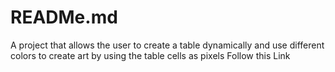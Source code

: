 # READMe.md
A project that allows the user to create a table dynamically and use different colors to create art by using the table cells as pixels
Follow this <a>Link</a>

